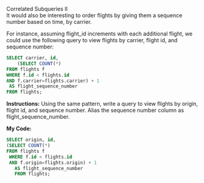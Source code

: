 Correlated Subqueries II<br>
It would also be interesting to order flights by giving them a sequence number based on time, by carrier.

For instance, assuming flight_id increments with each additional flight, we could use the following query to view flights by carrier, flight id, and sequence number:
```sql
SELECT carrier, id,
    (SELECT COUNT(*)
FROM flights f
WHERE f.id < flights.id
AND f.carrier=flights.carrier) + 1
 AS flight_sequence_number
FROM flights;
```
**Instructions:**
Using the same pattern, write a query to view flights by origin, flight id, and sequence number. Alias the sequence number column as flight_sequence_number.

**My Code:**
```sql
SELECT origin, id,
(SELECT COUNT(*)
FROM flights f
 WHERE f.id < flights.id
 AND f.origin=flights.origin) + 1
   AS flight_sequence_number
   FROM flights;
```
